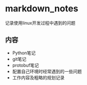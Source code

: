 # markdown_notes
记录使用linux开发过程中遇到的问题
## 内容
* Python笔记
* git笔记
* protobuf笔记
* 配置自己环境时经常遇到的一些问题
* 工作内容及粗略的规划记录
